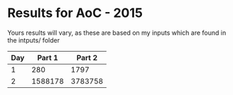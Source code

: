 # Results for AoC - 2015

Yours results will vary, as these are based on my inputs which are found in the intputs/ folder

| Day | Part 1 | Part 2 |
| --- | ------ | ------ |
| 1 | 280 | 1797 |
| 2 | 1588178 | 3783758 |


